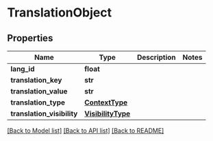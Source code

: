 # TranslationObject

## Properties
Name | Type | Description | Notes
------------ | ------------- | ------------- | -------------
**lang_id** | **float** |  | 
**translation_key** | **str** |  | 
**translation_value** | **str** |  | 
**translation_type** | [**ContextType**](ContextType.md) |  | 
**translation_visibility** | [**VisibilityType**](VisibilityType.md) |  | 

[[Back to Model list]](../README.md#documentation-for-models) [[Back to API list]](../README.md#documentation-for-api-endpoints) [[Back to README]](../README.md)

